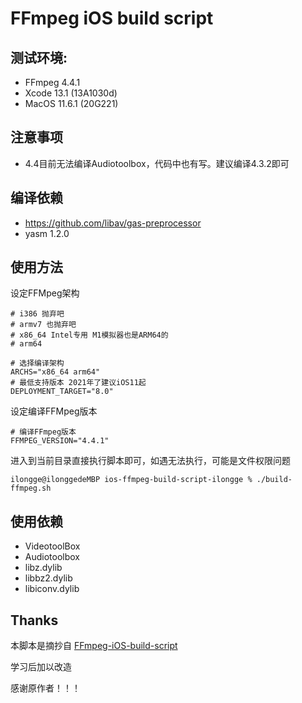 # FFmpeg iOS build script

## 测试环境:

* FFmpeg 4.4.1
* Xcode 13.1 (13A1030d)
* MacOS 11.6.1 (20G221)

## 注意事项

* 4.4目前无法编译Audiotoolbox，代码中也有写。建议编译4.3.2即可

## 编译依赖

* https://github.com/libav/gas-preprocessor
* yasm 1.2.0

## 使用方法

设定FFMpeg架构

```
# i386 抛弃吧
# armv7 也抛弃吧
# x86_64 Intel专用 M1模拟器也是ARM64的
# arm64

# 选择编译架构
ARCHS="x86_64 arm64"
# 最低支持版本 2021年了建议iOS11起
DEPLOYMENT_TARGET="8.0"
```

设定编译FFMpeg版本

```
# 编译FFmpeg版本
FFMPEG_VERSION="4.4.1"
```

进入到当前目录直接执行脚本即可，如遇无法执行，可能是文件权限问题

```
ilongge@ilonggedeMBP ios-ffmpeg-build-script-ilongge % ./build-ffmpeg.sh   
```


## 使用依赖

* VideotoolBox
* Audiotoolbox
* libz.dylib
* libbz2.dylib
* libiconv.dylib

## Thanks
本脚本是摘抄自 [FFmpeg-iOS-build-script](https://github.com/kewlbear/FFmpeg-iOS-build-script/blob/master/build-ffmpeg.sh)

学习后加以改造

感谢原作者！！！